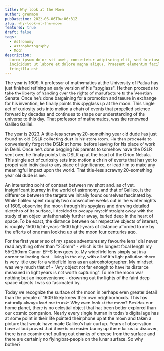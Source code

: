 ```yaml
---
title: Why look at the Moon
author: grenmon
pubDatetime: 2022-06-06T04:06:31Z
slug: why-look-at-the-moon
featured: true
draft: false
tags:
  - Astronomy
  - Astrophotography
  - Moon
description:
  Lorem ipsum dolor sit amet, consectetur adipiscing elit, sed do eiusmod tempor
  incididunt ut labore et dolore magna aliqua. Praesent elementum facilisis leo vel
  fringilla est
---
```


The year is 1609. A professor of mathematics at the University of Padua has just finished refining an early version of his "spyglass". He then proceeds to take the liberty of handing over the rights of manufacture to the Venetian Senate. Once he's done bargaining for a promotion and tenure in exchange for his invention, he finally points this spyglass up at the moon. This single act of curiosity sets into motion a chain of events that propelled science forward by decades and continues to shape our understanding of the universe to this day. That professor of mathematics, was the renowned Galileo Galilei.

The year is 2023. A title-less scrawny 20-something year old dude has just found an old DSLR collecting dust in his store room. He then proceeds to conveniently forget the DSLR at home, before leaving for his place of work in Delhi. Once he's done begging his parents to somehow have the DSLR sent over, he finally points this DSLR up at the heart of the Orion Nebula. This single act of curiosity sets into motion a chain of events that has yet to propel said individual to any place of significance, or lead him to make any meaningful impact upon the world. That title-less scrawny 20-something year old dude is me.

An interesting point of contrast between my short and, as of yet, insignificant journey in the world of astronomy, and that of Galileo, is the difference between the targets we initially found ourselves fascinated by. While Galileo spent roughly two consecutive weeks out in the winter nights of 1609, observing the moon through his spyglass and drawing detailed sketches of its surface, I decided to occupy myself straight away with the study of an object unfathomably further away, buried deep in the heart of space. To be exact, the distance between our respective objects of interest, is roughly 1500 light-years - 1500 light-years of distance afforded to me by the efforts of one man looking up at the moon four centuries ago.

For the first year or so of my space adventures my favourite lens' dial never read anything other than "250mm" - which is the longest focal length my 55-250mm Canon EF-S lens goes to. My widefield lens simply sat in a corner collecting dust - living in the city, with all of it's light pollution, there is very little use for a widefield lens as an astrophotographer. My mindset was very much that of - "Any object not far enough to have its distance measured in light years is not worth capturing". To me the moon was nothing but an inconvenience - drowning out the lights of the faint deep space objects I was so fascinated by.

Today we recognize the surface of the moon in perhaps even greater detail than the people of 1609 likely knew their own neighborhoods. This has naturally always lead me to ask: Why even look at the moon? Besides our home planet, there is no celestial object that has been better explored than our cosmic companion. Nearly every single human in today's digital age has at some point in their life pointed their phone up at the moon and taken a picture that would have made Galileo's hair curl up. Years of observation have all but proved that there is no easter bunny up there for us to discover, there is no cosmic chef pulling out chunks of cheese from the surface and there are certainly no flying bat-people on the lunar surface. So why bother?
